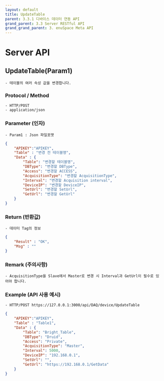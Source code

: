 ```yaml
---
layout: default
title: UpdateTable
parent: 3.3.1 디바이스 데이터 연동 API
grand_parent: 3.3 Server RESTful API
grand_grand_parent: 3. enuSpace Meta API
---
```


# Server API 

## UpdateTable(Param1)

    - 테이블의 여러 속성 값을 변경합니다.

### Protocol / Method
    - HTTP/POST
    - application/json

### Parameter (인자)

    - Param1 : Json 파일포맷

```Json
{
    "APIKEY":"APIKEY",
    "Table" : "변경 전 테이블명",
    "Data" : {
        "Table": "변경할 테이블명",
        "DBType": "변경할 DBType",
        "Access": "변경할 ACCESS",
        "AcquisitionType": "변경할 AcquisitionType",
        "Interval": "변경할 Acquisition interval",
        "DeviceIP": "변경할 DeviceIP",
        "SetUrl": "변경할 SetUrl",
        "GetUrl": "변경할 GetUrl"
    }
}
```	 


### Return (반환값)

	- 데이터 Tag의 정보
```Json
{
    "Result" : "OK",
    "Msg" : ""
}
```

### Remark (주의사항)
    - AcquisitionType을 Slave에서 Master로 변경 시 Interval과 GetUrl이 필수로 있어야 합니다.

### Example (API 사용 예시)
    - HTTP/POST https://127.0.0.1:3000/api/DAQ/device/UpdateTable
```Json
{
    "APIKEY":"APIKEY",
    "Table" : "Table1",
    "Data" : {
        "Table": "Bright_Table",
        "DBType": "Druid",
        "Access": "Private",
        "AcquisitionType": "Master",
        "Interval": 5000,
        "DeviceIP": "192.168.0.1",
        "SetUrl": "",
        "GetUrl": "https://192.168.0.1/GetData"
    }
}
```